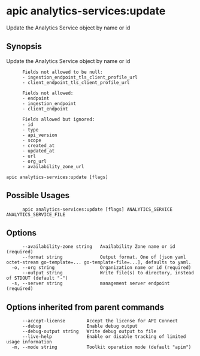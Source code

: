# apic analytics-services:update

Update the Analytics Service object by name or id

## Synopsis

Update the Analytics Service object by name or id
          
          Fields not allowed to be null:
          - ingestion_endpoint_tls_client_profile_url
          - client_endpoint_tls_client_profile_url
          
          Fields not allowed:
          - endpoint
          - ingestion_endpoint
          - client_endpoint
          
          Fields allowed but ignored:
          - id
          - type
          - api_version
          - scope
          - created_at
          - updated_at
          - url
          - org_url
          - availability_zone_url

```
apic analytics-services:update [flags]
```

## Possible Usages

```
      apic analytics-services:update [flags] ANALYTICS_SERVICE ANALYTICS_SERVICE_FILE
```

## Options

```
      --availability-zone string   Availability Zone name or id (required)
      --format string              Output format. One of [json yaml octet-stream go-template=... go-template-file=...], defaults to yaml.
  -o, --org string                 Organization name or id (required)
      --output string              Write file(s) to directory, instead of STDOUT (default "-")
  -s, --server string              management server endpoint (required)
```

## Options inherited from parent commands

```
      --accept-license        Accept the license for API Connect
      --debug                 Enable debug output
      --debug-output string   Write debug output to file
      --live-help             Enable or disable tracking of limited usage information
  -m, --mode string           Toolkit operation mode (default "apim")
```
